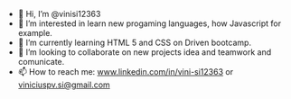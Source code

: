 - 👋 Hi, I’m @vinisi12363
- 👀 I’m interested in learn new progaming languages, how Javascript for example.
- 🌱 I’m currently learning HTML 5 and CSS on Driven bootcamp.
- 💞️ I’m looking to collaborate on new projects idea and teamwork and comunicate.
- 📫 How to reach me: www.linkedin.com/in/vini-si12363 or viniciuspv.si@gmail.com

<!---
vinisi12363/vinisi12363 is a ✨ special ✨ repository because its `README.md` (this file) appears on your GitHub profile.
You can click the Preview link to take a look at your changes.
--->
